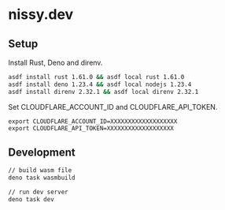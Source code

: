# nissy.dev

## Setup

Install Rust, Deno and direnv.

```sh
asdf install rust 1.61.0 && asdf local rust 1.61.0
asdf install deno 1.23.4 && asdf local nodejs 1.23.4
asdf install direnv 2.32.1 && asdf local direnv 2.32.1
```

Set CLOUDFLARE_ACCOUNT_ID and CLOUDFLARE_API_TOKEN.

```
export CLOUDFLARE_ACCOUNT_ID=XXXXXXXXXXXXXXXXXXX
export CLOUDFLARE_API_TOKEN=XXXXXXXXXXXXXXXXXXX
```

## Development

```sh
// build wasm file
deno task wasmbuild

// run dev server
deno task dev
```
